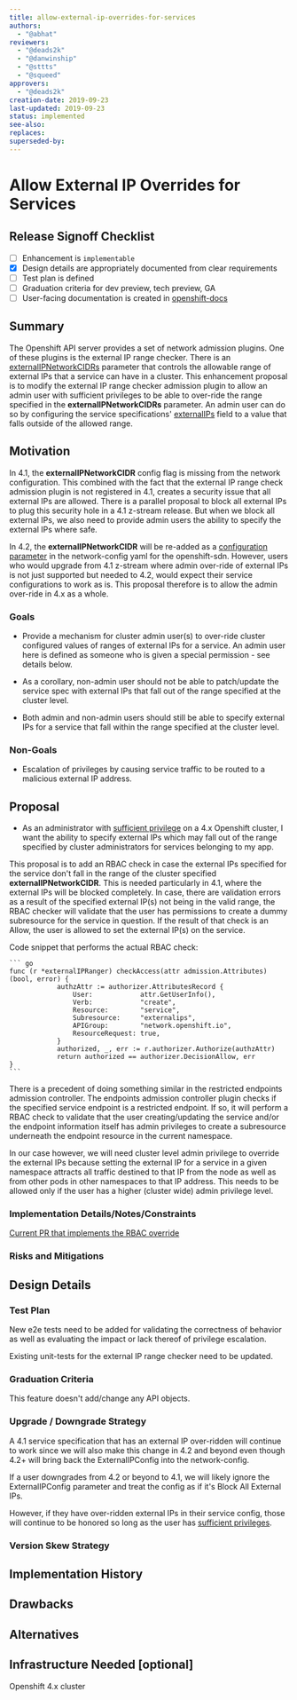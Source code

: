 ```yaml
---
title: allow-external-ip-overrides-for-services
authors:
  - "@abhat"
reviewers:
  - "@deads2k"
  - "@danwinship"
  - "@sttts"
  - "@squeed"
approvers:
  - "@deads2k"
creation-date: 2019-09-23
last-updated: 2019-09-23
status: implemented
see-also:
replaces:
superseded-by:
---
```


# Allow External IP Overrides for Services

## Release Signoff Checklist

- [ ] Enhancement is `implementable`
- [x] Design details are appropriately documented from clear requirements
- [ ] Test plan is defined
- [ ] Graduation criteria for dev preview, tech preview, GA
- [ ] User-facing documentation is created in [openshift-docs](https://github.com/openshift/openshift-docs/)

## Summary

The Openshift API server provides a set of network admission plugins. One of these plugins is the external IP range checker.
There is an [externalIPNetworkCIDRs](https://docs.openshift.com/container-platform/3.11/install_config/master_node_configuration.html#master-node-config-network-config "externalipnetworkcidr") parameter 
that controls the allowable range of external IPs that a service can have in a cluster. 
This enhancement proposal is to modify the external IP range checker admission plugin to allow an admin user with 
sufficient privileges to be able to over-ride the range specified in the **externalIPNetworkCIDRs** parameter. 
An admin user can do so by configuring the service specifications' [externalIPs](https://kubernetes.io/docs/concepts/services-networking/service/#external-ips "externalips") field to a value that falls outside of the allowed range.

## Motivation

In 4.1, the **externalIPNetworkCIDR** config flag is missing from the network configuration. 
This combined with the fact that the external IP range check admission plugin is not registered in 4.1, creates a security 
issue that all external IPs are allowed. There is a parallel proposal to block all external IPs to plug this security hole 
in a 4.1 z-stream release. But when we block all external IPs, we also need to provide admin users the ability to specify 
the external IPs where safe.

In 4.2, the **externalIPNetworkCIDR** will be re-added as a [configuration parameter](https://github.com/openshift/api/blob/master/config/v1/types_network.go#L54) in the network-config yaml for the openshift-sdn. 
However, users who would upgrade from 4.1 z-stream where admin over-ride of external IPs is not just supported but needed 
to 4.2, would expect their service configurations to work as is. This proposal therefore is to allow the admin over-ride 
in 4.x as a whole.

### Goals

- Provide a mechanism for cluster admin user(s) to over-ride cluster configured values of ranges of external IPs for a service. 
<a name="admin-user">An admin user here is defined as someone who is given a special permission - see details below</a>.

- As a corollary, non-admin user should not be able to patch/update the service spec with external IPs that fall out of the 
range specified at the cluster level.

- Both admin and non-admin users should still be able to specify external IPs for a service that fall within the range 
specified at the cluster level.

### Non-Goals

- Escalation of privileges by causing service traffic to be routed to a malicious external IP address.

## Proposal

- As an administrator with [sufficient privilege](#admin-user) on a 4.x Openshift cluster, I want the ability to 
specify external IPs which may fall out of the range specified by cluster administrators for services belonging to my app.

This proposal is to add an RBAC check in case the external IPs specified for the service don't fall in the range of the 
cluster specified **externalIPNetworkCIDR**. This is needed particularly in 4.1, where the external IPs will be blocked 
completely. In case, there are validation errors as a result of the specified external IP(s) not being in the valid range, 
the RBAC checker will validate that the user has permissions to create a dummy subresource for the service in question. 
If the result of that check is an Allow, the user is allowed to set the external IP(s) on the service.

Code snippet that performs the actual RBAC check:

	``` go
    func (r *externalIPRanger) checkAccess(attr admission.Attributes) (bool, error) {
            	authzAttr := authorizer.AttributesRecord {
            		User:            attr.GetUserInfo(),
            		Verb:            "create",
            		Resource:        "service",
            		Subresource:     "externalips",
            		APIGroup:        "network.openshift.io",
            		ResourceRequest: true,
            	}
            	authorized, _, err := r.authorizer.Authorize(authzAttr)
            	return authorized == authorizer.DecisionAllow, err
    }
	```

There is a precedent of doing something similar in the restricted endpoints admission controller. The endpoints admission 
controller plugin checks if the specified service endpoint is a restricted endpoint. If so, it will perform a RBAC check 
to validate that the user creating/updating the service and/or the endpoint information itself has admin privileges to 
create a subresource underneath the endpoint resource in the current namespace. 

In our case however, we will need cluster level admin privilege to override the external IPs because setting the external IP 
for a service in a given namespace attracts all traffic destined to that IP from the node as well as from other pods in other 
namespaces to that IP address. This needs to be allowed only if the user has a higher (cluster wide) admin privilege level.

### Implementation Details/Notes/Constraints

[Current PR that implements the RBAC override](https://github.com/openshift/origin/pull/23783 "PR 23783")

### Risks and Mitigations

## Design Details

### Test Plan

New e2e tests need to be added for validating the correctness of behavior 
as well as evaluating the impact or lack thereof of privilege escalation. 

Existing unit-tests for the external IP range checker need to be updated.

### Graduation Criteria

This feature doesn't add/change any API objects.

### Upgrade / Downgrade Strategy

A 4.1 service specification that has an external IP over-ridden will continue to work since we will also make this 
change in 4.2 and beyond even though 4.2+ will bring back the ExternalIPConfig into the network-config.

If a user downgrades from 4.2 or beyond to 4.1, we will likely ignore the ExternalIPConfig parameter and treat the config 
as if it's Block All External IPs.

However, if they have over-ridden external IPs in their service config, those will continue to be honored so long as the 
user has [sufficient privileges](#admin-user).

### Version Skew Strategy

## Implementation History

## Drawbacks


## Alternatives

## Infrastructure Needed [optional]

Openshift 4.x cluster
